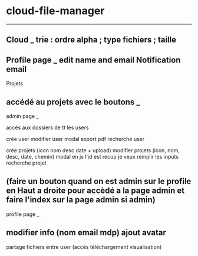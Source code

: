 ﻿# cloud-file-manager
------------------
Cloud
_
trie :
ordre alpha ; type fichiers ; taille
------------------
Profile page
_
edit name and email
Notification email
------------------
Projets 

accédé au projets avec le boutons
_
------------------
admin page
_
<Erreur parentid a faire> 

accès aux dossiers de tt les users

crée user
modifier user modal
export pdf
recherche user


crée projets (icon nom desc date + upload) 
modifier projets (icon, nom, desc, date, chemin) modal
en js l'id est recup je veux remplir les inputs
recherche projet

(faire un bouton quand on est admin sur le profile en Haut a droite
pour accèdé a la page admin et faire l'index sur la page admin si admin)
------------------
profile page
_

modifier info (nom email mdp)
ajout avatar
------------------
partage fichiers entre user (accès téléchargement visualisation)
